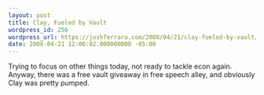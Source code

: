 ```yaml
---
layout: post
title: Clay, Fueled by Vault
wordpress_id: 256
wordpress_url: https://joshferrara.com/2008/04/21/clay-fueled-by-vault/
date: 2008-04-21 12:06:02.000000000 -05:00
---
```

<!--Mime Type of File is image/jpeg --><div class="postie-image-div"><a href="https://joshferrara.com/wp-photos/20080421-130602-1.jpg"><img src="https://joshferrara.com/wp-photos/thumb.20080421-130602-1.jpg" alt="" style="3px;" class="postie-image" /></a></div> Trying to focus on other things today, not ready to tackle econ again. Anyway, there was a free vault giveaway in free speech alley, and obviously Clay was pretty pumped.
